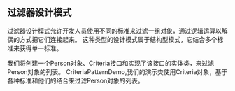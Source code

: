 ## 过滤器设计模式

过滤器设计模式允许开发人员使用不同的标准来过滤一组对象，通过逻辑运算以解偶的方式把它们连接起来。
这种类型的设计模式属于结构型模式，它结合多个标准来获得单一标准。

我们将创建一个Person对象、Criteria接口和实现了该接口的实体类，来过滤Person对象的列表。
CriteriaPatternDemo,我们的演示类使用Criteria对象，基于各种标准和他们的结合来过滤Person对象的列表。